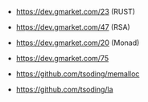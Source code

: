 
- https://dev.gmarket.com/23 (RUST)
- https://dev.gmarket.com/47 (RSA)
- https://dev.gmarket.com/20 (Monad)
- https://dev.gmarket.com/75

- https://github.com/tsoding/memalloc
- https://github.com/tsoding/la


